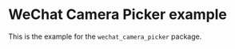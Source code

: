 <!-- Copyright 2019 The FlutterCandies author. All rights reserved.
Use of this source code is governed by an Apache license
that can be found in the LICENSE file. -->

# WeChat Camera Picker example

This is the example for the `wechat_camera_picker` package.
